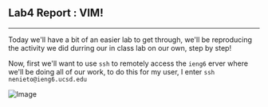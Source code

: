 ## Lab4 Report : VIM!
***
Today we'll have a bit of an easier lab to get through, we'll be reproducing the activity we did durring our in class lab on our own, step by step!

Now, first we'll want to use `ssh` to remotely access the `ieng6` erver where we'll be doing all of our work, to do this for my user, I enter `ssh nenieto@ieng6.ucsd.edu`

![Image](LB4pix1.png)
